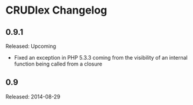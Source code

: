 CRUDlex Changelog
=================

## 0.9.1
Released: Upcoming
- Fixed an exception in PHP 5.3.3 coming from the visibility of an internal function being called from a closure

## 0.9
Released: 2014-08-29
